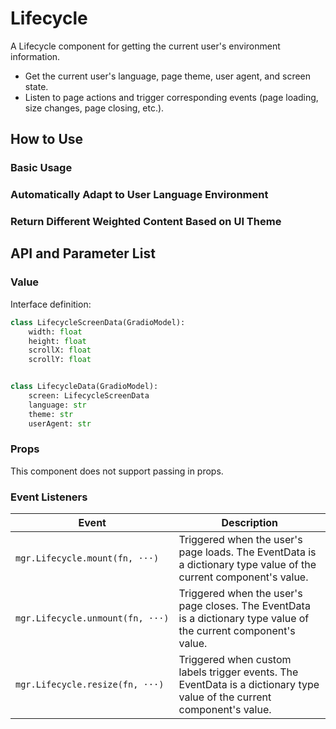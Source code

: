 # Lifecycle

A Lifecycle component for getting the current user's environment information.

- Get the current user's language, page theme, user agent, and screen state.
- Listen to page actions and trigger corresponding events (page loading, size changes, page closing, etc.).

## How to Use

### Basic Usage

<demo name="basic"></demo>

### Automatically Adapt to User Language Environment

<demo name="language_adaptation"></demo>

### Return Different Weighted Content Based on UI Theme

<demo name="theme_adaptation"></demo>

## API and Parameter List

### Value

Interface definition:

```python
class LifecycleScreenData(GradioModel):
    width: float
    height: float
    scrollX: float
    scrollY: float


class LifecycleData(GradioModel):
    screen: LifecycleScreenData
    language: str
    theme: str
    userAgent: str
```

### Props

This component does not support passing in props.

### Event Listeners

| Event                            | Description                                                                                                             |
| -------------------------------- | ----------------------------------------------------------------------------------------------------------------------- |
| `mgr.Lifecycle.mount(fn, ···)`   | Triggered when the user's page loads. The EventData is a dictionary type value of the current component's value.        |
| `mgr.Lifecycle.unmount(fn, ···)` | Triggered when the user's page closes. The EventData is a dictionary type value of the current component's value.       |
| `mgr.Lifecycle.resize(fn, ···)`  | Triggered when custom labels trigger events. The EventData is a dictionary type value of the current component's value. |
